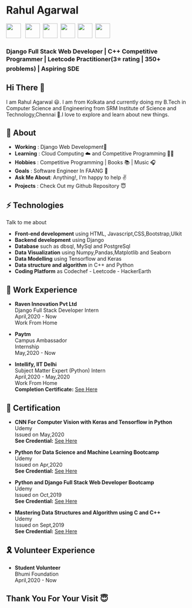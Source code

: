 # Rahul Agarwal

<a href="https://www.linkedin.com/in/rahulagarwal1999/" title="rahulagarwal1999"><img src="https://img.icons8.com/color/48/000000/linkedin-circled.png" height="40px" width="40px"/></a> &nbsp;
<a href="https://www.facebook.com/profile.php?id=100005953057441" title="Rahul Agarwal"><img src="https://img.icons8.com/color/48/000000/facebook-new.png" height="40px" width="40px"/></a>&nbsp;
<a href="mailto: rahul.agarwal31101999@gmail.com" title="rahul.agarwal31101999@gmail.com"><img src="https://img.icons8.com/color/48/000000/google-plus--v1.png" height="40px" width="40px"/></a>&nbsp;
<a href="https://twitter.com/RahulAg25201825" title="RahulAg25201825"><img src="https://img.icons8.com/color/48/000000/twitter-circled.png" height="40px" width="40px"/></a>&nbsp;
<a href="https://www.instagram.com/rahul_agarwal1999/" title="rahul_agarwal1999"><img src="https://img.icons8.com/color/48/000000/instagram-new.png" height="40px" width="40px"/></a>&nbsp;
<a href="https://github.com/RahulAgarwal1999" title="RahulAgarwal1999"><img src="https://img.icons8.com/color/48/000000/github--v1.png" height="40px" width="40px"/></a>&nbsp;
 
### Django Full Stack Web Developer | C++ Competitive Programmer | Leetcode Practitioner(3⭐️ rating | 350+ problems) | Aspiring SDE

## Hi There 👋

I am Rahul Agarwal 😃. I am from Kolkata and currently doing my B.Tech in Computer Science and Engineering from SRM Institute of Science and Technology,Chennai 🏫.I love to explore and learn about new things.

## 📖 About
 - **Working** : Django Web Development📱
 - **Learning** : Cloud Computing ☁️ and Competitive Programming 👨‍💻
 - **Hobbies** : Competitive Programming | Books 📚 | Music 🎧
 - **Goals** : Software Engineer In FAANG 👑
 - **Ask Me About**: Anything!, I'm happy to help ✌️
 - **Projects** : Check Out my Github Repository 😇  
 


## ⚡️ Technologies
Talk to me about
 - **Front-end development** using HTML, Javascript,CSS,Bootstrap,UIkit
 - **Backend development** using Django
 - **Database** such as dbsql, MySql and PostgreSql
 - **Data Visualization** using Numpy,Pandas,Matplotlib and Seaborn
 - **Data Modelling** using Tensorflow and Keras
 - **Data structure and algorithm** in C++ and Python
 - **Coding Platform** as Codechef - Leetcode - HackerEarth
 
 
 
 ## 💼 Work Experience
 - **Raven Innovation Pvt Ltd** <br>
 Django Full Stack Developer Intern<br>
 April,2020 - Now <br>
 Work From Home<br>
 
  - **Paytm** <br>
  Campus Ambassador <br>
  Internship<br>
  May,2020 - Now<br>
  
   - **Intellify, IIT Delhi** <br>
  Subject Matter Expert (Python) Intern <br>
  April,2020 - May,2020 <br>
  Work From Home<br>
  **Completion Certificate:** <a href="https://drive.google.com/file/d/1wM4wkiWgpL-EQ4_np64I4e5uS3QwsDTr/view">See Here</a>
  
  
  ## 🏅 Certification
   - **CNN For Computer Vision with Keras and Tensorflow in Python**<br>
   Udemy<br>
   Issued on May,2020<br>
   **See Credential:** <a href="https://www.udemy.com/certificate/UC-070f14b9-5d34-41ec-9a4e-83c4cdc50d27/">See Here</a>
   
   - **Python for Data Science and Machine Learning Bootcamp**<br>
   Udemy<br>
   Issued on Apr,2020<br>
   **See Credential:** <a href="https://www.udemy.com/certificate/UC-15f22b95-e879-4959-943d-526607a17d0f/">See Here</a>
  
  - **Python and Django Full Stack Web Developer Bootcamp**<br>
   Udemy<br>
   Issued on Oct,2019<br>
   **See Credential:** <a href="https://www.udemy.com/certificate/UC-432GFP4S/">See Here</a>
  
  - **Mastering Data Structures and Algorithm using C and C++**<br>
  Udemy<br>
  Issued on Sept,2019<br>
  **See Credential:** <a href="https://www.udemy.com/certificate/UC-NX5EC070/">See Here</a>
  
  ## 🎗 Volunteer Experience
   - **Student Volunteer**<br>
   Bhumi Foundation<br>
   April,2020 - Now
   
## Thank You For Your Visit 😇 
   
   
  
  
  
